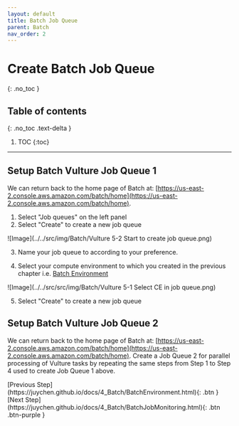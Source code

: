```yaml
---
layout: default
title: Batch Job Queue
parent: Batch
nav_order: 2
---
```


# Create Batch Job Queue
{: .no_toc }

## Table of contents
{: .no_toc .text-delta }

1. TOC
{:toc}

---

## Setup Batch Vulture Job Queue 1

We can return back to the home page of Batch at: [https://us-east-2.console.aws.amazon.com/batch/home](https://us-east-2.console.aws.amazon.com/batch/home).

1. Select "Job queues" on the left panel
2. Select "Create" to create a new job queue

![Image](../../src/img/Batch/Vulture 5-2 Start to create job queue.png)

3. Name your job queue to according to your preference.

4. Select your compute environment to which you created in the previous chapter i.e. [Batch Environment](https://juychen.github.io/docs/4_Batch/BatchEnvironment.html)

![Image](../../src/src/img/Batch/Vulture 5-1 Select CE in job queue.png)

5. Select "Create" to create a new job queue

## Setup Batch Vulture Job Queue 2

We can return back to the home page of Batch at: [https://us-east-2.console.aws.amazon.com/batch/home](https://us-east-2.console.aws.amazon.com/batch/home). Create a Job Queue 2 for parallel processing of Vulture tasks by repeating the same steps from Step 1 to Step 4 used to create Job Queue 1 above.


<div class="code-example" markdown="1">
[Previous Step](https://juychen.github.io/docs/4_Batch/BatchEnvironment.html){: .btn }
[Next Step](https://juychen.github.io/docs/4_Batch/BatchJobMonitoring.html){: .btn .btn-purple }
</div>